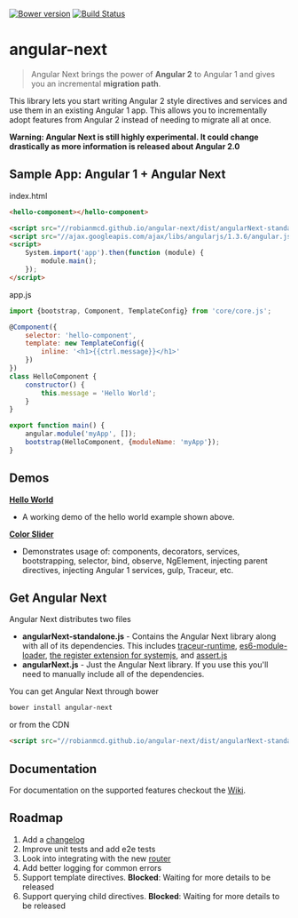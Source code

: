 [![Bower version](https://badge.fury.io/bo/angular-next.svg)](http://badge.fury.io/bo/angular-next) [![Build Status](https://travis-ci.org/robianmcd/angular-next.svg)](https://travis-ci.org/robianmcd/angular-next)

# angular-next

> Angular Next brings the power of **Angular 2** to Angular 1 and gives you an incremental **migration path**.

This library lets you start writing Angular 2 style directives and services and use them in an existing Angular 1 app. This allows you to incrementally adopt features from Angular 2 instead of needing to migrate all at once.

**Warning: Angular Next is still highly experimental. It could change drastically as more information is released about Angular 2.0**

## Sample App: Angular 1 + Angular Next

index.html
```html
<hello-component></hello-component>

<script src="//robianmcd.github.io/angular-next/dist/angularNext-standalone.js"></script>
<script src="//ajax.googleapis.com/ajax/libs/angularjs/1.3.6/angular.js"></script>
<script>
    System.import('app').then(function (module) {
        module.main();
    });
</script>
```

app.js
```javascript
import {bootstrap, Component, TemplateConfig} from 'core/core.js';

@Component({
    selector: 'hello-component',
    template: new TemplateConfig({
        inline: '<h1>{{ctrl.message}}</h1>'
    })
})
class HelloComponent {
    constructor() {
        this.message = 'Hello World';
    }
}

export function main() {
    angular.module('myApp', []);
    bootstrap(HelloComponent, {moduleName: 'myApp'});
}
```

## Demos

**[Hello World](https://github.com/robianmcd/angular-next/tree/gh-pages/examples/hello-world)**
* A working demo of the hello world example shown above.

**[Color Slider](https://github.com/robianmcd/angular-next/tree/gh-pages/examples/color-slider)**
* Demonstrates usage of: components, decorators, services, bootstrapping, selector, bind, observe, NgElement, injecting parent directives, injecting Angular 1 services, gulp, Traceur, etc.

## Get Angular Next
Angular Next distributes two files
  * **angularNext-standalone.js** - Contains the Angular Next library along with all of its dependencies. This includes [traceur-runtime](https://github.com/jmcriffey/bower-traceur-runtime), [es6-module-loader](https://github.com/ModuleLoader/es6-module-loader), [the register extension for systemjs](https://github.com/systemjs/systemjs/blob/master/lib/extension-register.js), and [assert.js](http://angular.github.io/assert/)
  * **angularNext.js** - Just the Angular Next library. If you use this you'll need to manually include all of the dependencies.

You can get Angular Next through bower

```sh
bower install angular-next
```

or from the CDN

```html
<script src="//robianmcd.github.io/angular-next/dist/angularNext-standalone.js"></script>
```

## Documentation
For documentation on the supported features checkout the [Wiki](https://github.com/robianmcd/angular-next/wiki).

## Roadmap

1. Add a [changelog](http://keepachangelog.com/)
1. Improve unit tests and add e2e tests
1. Look into integrating with the new [router](https://github.com/angular/router)
1. Add better logging for common errors
1. Support template directives. **Blocked**: Waiting for more details to be released
1. Support querying child directives. **Blocked**: Waiting for more details to be released